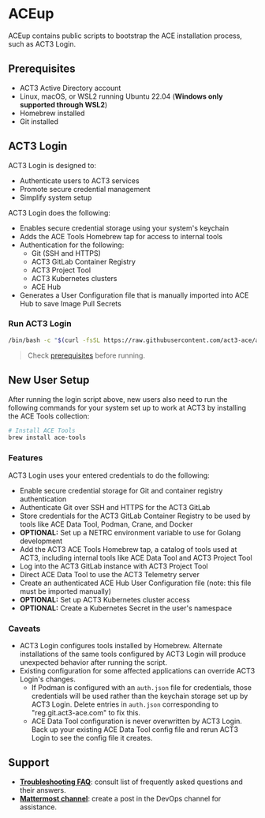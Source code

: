 # ACEup

ACEup contains public scripts to bootstrap the ACE installation process, such as ACT3 Login.

## Prerequisites

- ACT3 Active Directory account
- Linux, macOS, or WSL2 running Ubuntu 22.04 (**Windows only supported through WSL2**)
- Homebrew installed
- Git installed

## ACT3 Login

ACT3 Login is designed to:

- Authenticate users to ACT3 services
- Promote secure credential management
- Simplify system setup

ACT3 Login does the following:

- Enables secure credential storage using your system's keychain
- Adds the ACE Tools Homebrew tap for access to internal tools
- Authentication for the following:
  - Git (SSH and HTTPS)
  - ACT3 GitLab Container Registry
  - ACT3 Project Tool
  - ACT3 Kubernetes clusters
  - ACE Hub
- Generates a User Configuration file that is manually imported into ACE Hub to save Image Pull Secrets

### Run ACT3 Login

```sh
/bin/bash -c "$(curl -fsSL https://raw.githubusercontent.com/act3-ace/aceup/main/act3-login)"
```

> Check [prerequisites](#prerequisites) before running.

## New User Setup

After running the login script above, new users also need to run the following commands for your system set up to work at ACT3 by installing the ACE Tools collection:

```sh
# Install ACE Tools
brew install ace-tools
```

### Features

ACT3 Login uses your entered credentials to do the following:

- Enable secure credential storage for Git and container registry authentication
- Authenticate Git over SSH and HTTPS for the ACT3 GitLab
- Store credentials for the ACT3 GitLab Container Registry to be used by tools like ACE Data Tool, Podman, Crane, and Docker
- **OPTIONAL:** Set up a NETRC environment variable to use for Golang development
- Add the ACT3 ACE Tools Homebrew tap, a catalog of tools used at ACT3, including internal tools like ACE Data Tool and ACT3 Project Tool
- Log into the ACT3 GitLab instance with ACT3 Project Tool
- Direct ACE Data Tool to use the ACT3 Telemetry server
- Create an authenticated ACE Hub User Configuration file (note: this file must be imported manually)
- **OPTIONAL:** Set up ACT3 Kubernetes cluster access
- **OPTIONAL:** Create a Kubernetes Secret in the user's namespace

### Caveats

- ACT3 Login configures tools installed by Homebrew. Alternate installations of the same tools configured by ACT3 Login will produce unexpected behavior after running the script.
- Existing configuration for some affected applications can override ACT3 Login's changes.
  - If Podman is configured with an `auth.json` file for credentials, those credentials will be used rather than the keychain storage set up by ACT3 Login. Delete entries in `auth.json` corresponding to "reg.git.act3-ace.com" to fix this.
  - ACE Data Tool configuration is never overwritten by ACT3 Login. Back up your existing ACE Data Tool config file and rerun ACT3 Login to see the config file it creates.

## Support

- **[Troubleshooting FAQ](docs/troubleshooting-faq.md)**: consult list of frequently asked questions and their answers.
- **[Mattermost channel](https://chat.git.act3-ace.com/act3/channels/devops)**: create a post in the DevOps channel for assistance.
